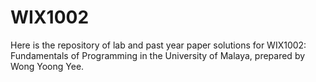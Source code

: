 # WIX1002

Here is the repository of lab and past year paper solutions for WIX1002: Fundamentals of Programming in the University of Malaya, prepared by Wong Yoong Yee. 
